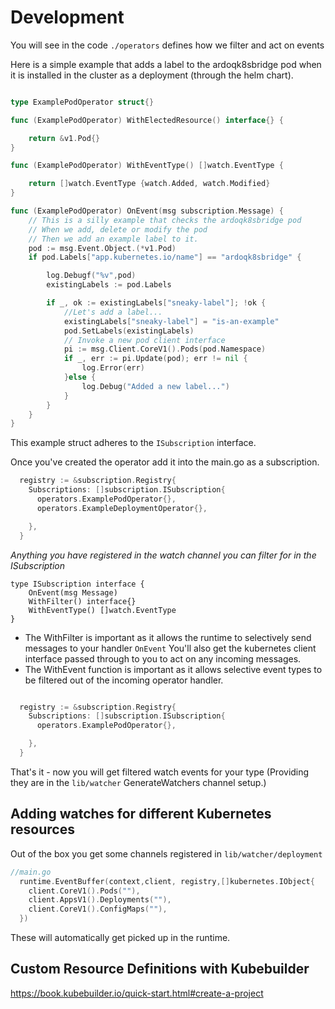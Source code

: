 # Development

You will see in the code `./operators` defines how we filter and act on events

Here is a simple example that adds a label to the ardoqk8sbridge pod when it is installed in the cluster as a deployment (through the helm chart).

```go 

type ExamplePodOperator struct{}

func (ExamplePodOperator) WithElectedResource() interface{} {

	return &v1.Pod{}
}

func (ExamplePodOperator) WithEventType() []watch.EventType {

	return []watch.EventType {watch.Added, watch.Modified}
}

func (ExamplePodOperator) OnEvent(msg subscription.Message) {
	// This is a silly example that checks the ardoqk8sbridge pod
	// When we add, delete or modify the pod
	// Then we add an example label to it.
	pod := msg.Event.Object.(*v1.Pod)
	if pod.Labels["app.kubernetes.io/name"] == "ardoqk8sbridge" {

		log.Debugf("%v",pod)
		existingLabels := pod.Labels

		if _, ok := existingLabels["sneaky-label"]; !ok {
			//Let's add a label...
			existingLabels["sneaky-label"] = "is-an-example"
			pod.SetLabels(existingLabels)
			// Invoke a new pod client interface
			pi := msg.Client.CoreV1().Pods(pod.Namespace)
			if _, err := pi.Update(pod); err != nil {
				log.Error(err)
			}else {
				log.Debug("Added a new label...")
			}
		}
	}
}

```
This example struct adheres to the `ISubscription` interface.

Once you've created the operator add it into the main.go as a subscription.

```go
  registry := &subscription.Registry{
    Subscriptions: []subscription.ISubscription{
      operators.ExamplePodOperator{},
      operators.ExampleDeploymentOperator{},

    },
  }
```

_Anything you have registered in the watch channel you can filter for in the ISubscription_

```
type ISubscription interface {
	OnEvent(msg Message)
	WithFilter() interface{}
    WithEventType() []watch.EventType
}   

```

- The WithFilter is important as it allows the runtime to selectively send messages to your handler `OnEvent`
   You'll also get the kubernetes client interface passed through to you to act on any incoming messages.
- The WithEvent function is important as it allows selective event types to be filtered out of the incoming operator handler.


```go

  registry := &subscription.Registry{
    Subscriptions: []subscription.ISubscription{
      operators.ExamplePodOperator{},

    },
  }
```

That's it - now you will get filtered watch events for your type (Providing they are in the `lib/watcher` GenerateWatchers channel setup.)


## Adding watches for different Kubernetes resources

Out of the box you get some channels registered in `lib/watcher/deployment`

```go
//main.go
  runtime.EventBuffer(context,client, registry,[]kubernetes.IObject{
    client.CoreV1().Pods(""),
    client.AppsV1().Deployments(""),
    client.CoreV1().ConfigMaps(""),
  })

```

These will automatically get picked up in the runtime. 


## Custom Resource Definitions with Kubebuilder

https://book.kubebuilder.io/quick-start.html#create-a-project

